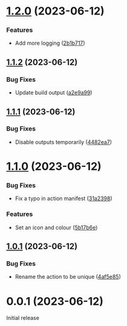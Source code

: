 # [1.2.0](https://github.com/prantlf/setup-v-action/compare/v1.1.2...v1.2.0) (2023-06-12)


### Features

* Add more logging ([2b1b717](https://github.com/prantlf/setup-v-action/commit/2b1b7178c8f3766d4009f6ac87f2bbc145a180c0))

## [1.1.2](https://github.com/prantlf/setup-v-action/compare/v1.1.1...v1.1.2) (2023-06-12)


### Bug Fixes

* Update build output ([a2e9a99](https://github.com/prantlf/setup-v-action/commit/a2e9a9967c53593a68647993c15617f42a596935))

## [1.1.1](https://github.com/prantlf/setup-v-action/compare/v1.1.0...v1.1.1) (2023-06-12)


### Bug Fixes

* Disable outputs temporarily ([4482ea7](https://github.com/prantlf/setup-v-action/commit/4482ea743b5e5d87fcecb72ed115913493b9e96a))

# [1.1.0](https://github.com/prantlf/setup-v-action/compare/v1.0.1...v1.1.0) (2023-06-12)


### Bug Fixes

* Fix a typo in action manifest ([31a2398](https://github.com/prantlf/setup-v-action/commit/31a2398dcf8eec13717ada1ee50e44d1ce30281d))


### Features

* Set an icon and colour ([5b17b6e](https://github.com/prantlf/setup-v-action/commit/5b17b6ed7233a9955750e38242208718294e15ee))

## [1.0.1](https://github.com/prantlf/setup-v-action/compare/v1.0.0...v1.0.1) (2023-06-12)


### Bug Fixes

* Rename the action to be unique ([4af5e85](https://github.com/prantlf/setup-v-action/commit/4af5e85a17e536be075ef322eca2278ee1ec5b11))

# 0.0.1 (2023-06-12)

Initial release
